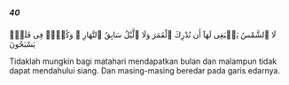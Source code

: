 ##### 40

<span class="ayah">لَا ٱلشَّمْسُ يَنۢبَغِى لَهَآ أَن تُدْرِكَ ٱلْقَمَرَ وَلَا ٱلَّيْلُ سَابِقُ ٱلنَّهَارِ ۚ وَكُلٌّۭ فِى فَلَكٍۢ يَسْبَحُونَ</span>

<span class="ayah_translation">Tidaklah mungkin bagi matahari mendapatkan bulan dan malampun tidak dapat mendahului siang. Dan masing-masing beredar pada garis edarnya.</span>
